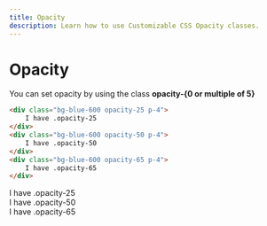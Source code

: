 ```yaml
---
title: Opacity
description: Learn how to use Customizable CSS Opacity classes.
---
```

# Opacity

You can set opacity by using the class **opacity-{0 or multiple of 5}**
``` html
<div class="bg-blue-600 opacity-25 p-4">
    I have .opacity-25
</div>
<div class="bg-blue-600 opacity-50 p-4">
    I have .opacity-50
</div>
<div class="bg-blue-600 opacity-65 p-4">
    I have .opacity-65
</div>
```

<div class="bg-blue-600 opacity-25 mt-4 p-4">
    I have .opacity-25
</div>
<div class="bg-blue-600 opacity-50 p-4">
    I have .opacity-50
</div>
<div class="bg-blue-600 opacity-65 p-4">
    I have .opacity-65
</div>